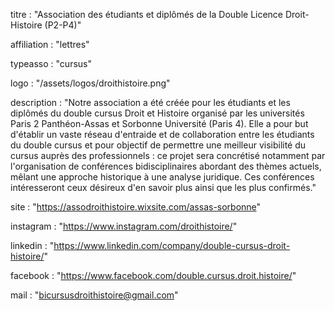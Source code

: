 titre : "Association des étudiants et diplômés de la Double Licence Droit-Histoire (P2-P4)"

affiliation : "lettres"

typeasso : "cursus"

logo : "/assets/logos/droithistoire.png"

description : "Notre association a été créée pour les étudiants et les diplômés du double cursus Droit et Histoire organisé par les universités Paris 2 Panthéon-Assas et Sorbonne Université (Paris 4).
Elle a pour but d'établir un vaste réseau d'entraide et de collaboration entre les étudiants du double cursus et pour objectif de permettre une meilleur visibilité du cursus auprès des professionnels : ce projet sera concrétisé notamment par l'organisation de conférences bidisciplinaires abordant des thèmes actuels, mêlant une approche historique à une analyse juridique.
Ces conférences intéresseront ceux désireux d'en savoir plus ainsi que les plus confirmés."

site : "https://assodroithistoire.wixsite.com/assas-sorbonne"

instagram : "https://www.instagram.com/droithistoire/"

linkedin : "https://www.linkedin.com/company/double-cursus-droit-histoire/"

facebook : "https://www.facebook.com/double.cursus.droit.histoire/"

mail : "bicursusdroithistoire@gmail.com"